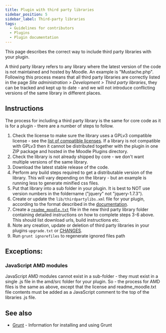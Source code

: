 ```yaml
---
title: Plugin with third party libraries
sidebar_position: 5
sidebar_label: Third-party libraries
tags:
  - Guidelines for contributors
  - Plugins
  - Plugin documentation
---
```

This page describes the correct way to include third party libraries with your plugin.

A third party library refers to any library where the latest version of the code is not maintained and hosted by Moodle. An example is "Mustache.php". Following this process means that all third party libraries are correctly listed in the page *Site administration > Development > Third party libraries*, they can be tracked and kept up to date - and we will not introduce conflicting versions of the same library in different places.

## Instructions

The process for including a third party library is the same for core code as it is for a plugin - there are a number of steps to follow.

1. Check the license to make sure the library uses a GPLv3 compatible license - see the [list of compatible licenses](https://www.gnu.org/licenses/license-list.en.html). If a library is not compatible with GPLv3 then it cannot be distributed together with the plugin in one ZIP package and hosted in the Moodle Plugins directory.
1. Check the library is not already shipped by core - we don't want multiple versions of the same library.
1. Download the latest stable release of the code.
1. Perform any build steps required to get a distributable version of the library. This will vary depending on the library - but an example is running less to generate minified css files.
1. Put that library into a sub folder in your plugin. It is best to NOT use version numbers in the foldername ("jquery" not "jquery-1.7.3").
1. Create or update the `lib/thirdpartylibs.xml` file for your plugin, according to the format described in the [documentation](/docs/apis/commonfiles#thirdpartylibsxml).
1. Create a [`readme_moodle.txt`](/docs/apis/commonfiles#readme_moodletxt) file in the new third party library folder containing detailed instructions on how to complete steps 3-6 above. This should list download urls, build instructions etc.
1. Note any creation, update or deletion of third party libraries in your plugins `upgrade.txt` or [CHANGES](/docs/apis/commonfiles#changes).
1. Run `grunt ignorefiles` to regenerate ignored files path

## Exceptions:

### JavaScript AMD modules

JavaScript AMD modules cannot exist in a sub-folder - they must exist in a single .js file in the amd/src folder for your plugin. So - the process for AMD files is the same as above, except that the license and readme_moodle.txt file contents must be added as a JavaScript comment to the top of the libraries .js file.

## See also

- [Grunt](https://docs.moodle.org/dev/Grunt) - Information for installing and using Grunt
